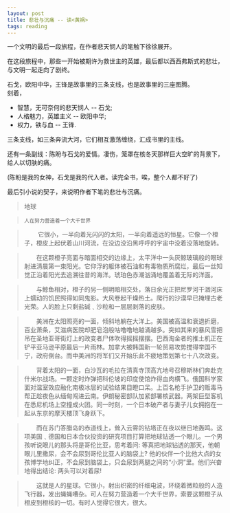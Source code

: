 ```yaml
---
layout: post
title: 悲壮与沉痛 -- 读<黄祸>
tags: reading
---
```


一个文明的最后一段旅程，在作者悲天悯人的笔触下徐徐展开。

在这段旅程中，那些一开始被期许为救世主的英雄，最后都以西西弗斯式的悲壮，与文明一起走向了剧终。

石戈，欧阳中华，王锋是故事里的三条支线，也是故事里的三座图腾。  
刻着，

- 智慧，无可奈何的悲天悯人 -- 石戈;  
- 人格魅力，英雄主义 -- 欧阳中华;  
- 权力，铁与血 -- 王锋.  

三条支线，如三条奔流大河，它们相互激荡缠绕，汇成书里的主线。

还有一条副线：陈盼与石戈的爱情。凄伤，笼罩在核冬天那样巨大空旷的背景下，给人以切肤的痛。  

(陈盼是我的女神，石戈是我的代入者。读完全书，唉，整个人都不好了)

最后引小说的契子，来说明作者下笔的悲壮与沉痛。


>    地球

>     人在努力营造着一个大千世界

>　　 它很小，一半向着光闪闪的太阳，一半向着遥远的恒星。它像一个橙子，橙皮上起伏着山川河流，在没边没沿黑呼呼的宇宙中没着没落地旋转。

>　　在这颗橙子亮面与暗面相交的边缘上，太平洋中一头灰鲸玻璃般的眼球射进清晨第一束阳光。它仰浮的躯体被石油和有毒物质所腐烂，最后一丝知觉正沿着阳光去追溯往昔的海洋。琥珀色赤潮汹涌地覆盖着无际的洋面。 

>　　与鲸鱼相对，橙子的另一侧明暗相交处，落日余光正把尼罗河干涸河床上蠕动的饥民照得如同鬼影。大风卷起干燥热土。爬行的沙漠早已掩埋古老光荣。人的脸上只剩盐碱﹑沙粒和一层层剥落的皮肤。 

>　　美洲在太阳照亮的一面，倾斜地躺在大洋上。美国被高温和衰退折磨，百业萧条，艾滋病医院却肥皂泡般咕噜噜地越涌越多。突如其来的暴风雪把吊在圣地亚哥街灯上的政变者尸体吹得摇摇摆摆。巴西淘金者的推土机正在铲平亚马逊平原最后一片雨林。加拿大被韩国新一轮贸易攻势搅得举国不宁，政府倒台。而中美洲的将军们又开始乐此不疲地策划第七十八次政变。 

>　　背着太阳的一面，白沙瓦的毛拉在清真寺顶高亢地号召穆斯林们奔赴克什米尔战场。一颗定时炸弹把科伦坡的印度使馆炸得血肉横飞。俄国科学家面对温室效应融化南极冰层的试验结果目瞪口呆。上百名枪手护卫的贩毒马帮正趁夜色从缅甸闯进云南。伊朗秘密部队加紧部署核武器。两架巨型客机在悉尼机场上空撞成火团。同一时刻，一个日本破产者与妻子儿女拥抱在一起从东京的摩天楼顶飞身跃下。 

>　　而在苏门答腊岛的赤道线上，耸入云霄的钻塔正在夜以继日地轰鸣。这项美国﹑德国和日本合伙投资的研究项目打算把地球钻透一个眼儿。一个男孩听说眼儿的那头将是哥伦比亚，思考着问: 等真把地球钻透的那天，他朝眼儿里撒尿，会不会尿到哥伦比亚人的脑袋上? 他的伙伴一个比他大点的女孩博学地纠正，不会尿到脑袋上，只会尿到两腿之间的“小洞”里。他们兴奋地得出结论: 两头可以对着尿! 

>　　这就是人的星球。它很小，射出织密的纤细电波，环绕着微粒般的人造飞行器，发出蝇蝇嘈杂。可人在努力营造着一个大千世界，索要这颗橙子从橙皮到橙核的一切。有时人觉得它很大，很大。

